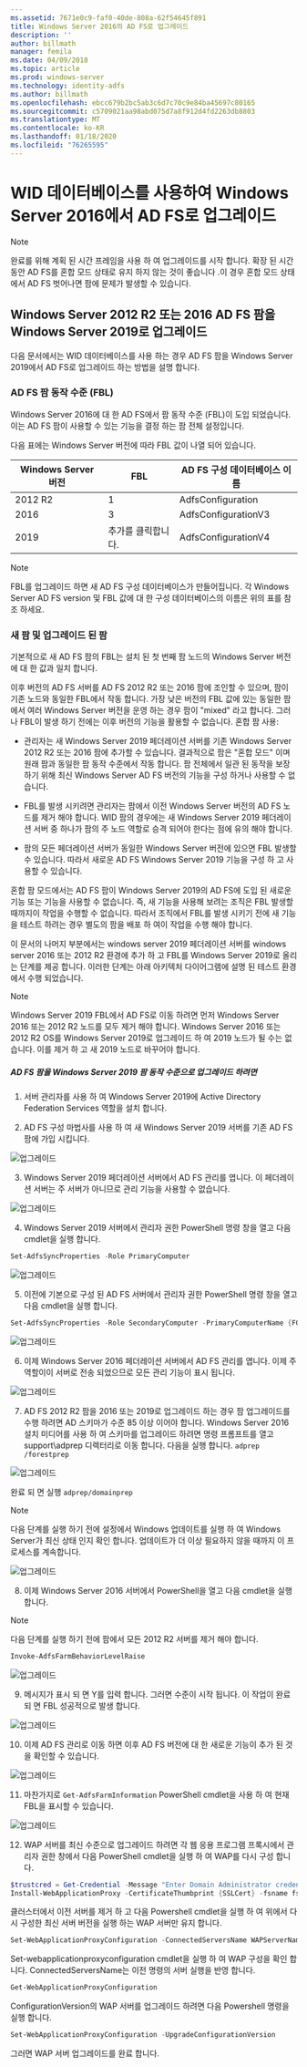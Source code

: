 ```yaml
---
ms.assetid: 7671e0c9-faf0-40de-808a-62f54645f891
title: Windows Server 2016의 AD FS로 업그레이드
description: ''
author: billmath
manager: femila
ms.date: 04/09/2018
ms.topic: article
ms.prod: windows-server
ms.technology: identity-adfs
ms.author: billmath
ms.openlocfilehash: ebcc679b2bc5ab3c6d7c70c9e84ba45697c80165
ms.sourcegitcommit: c5709021aa98abd075d7a8f912d4fd2263db8803
ms.translationtype: MT
ms.contentlocale: ko-KR
ms.lasthandoff: 01/18/2020
ms.locfileid: "76265595"
---
```

# <a name="upgrading-to-ad-fs-in-windows-server-2016-using-a-wid-database"></a>WID 데이터베이스를 사용하여 Windows Server 2016에서 AD FS로 업그레이드


> [!NOTE]
> 완료를 위해 계획 된 시간 프레임을 사용 하 여 업그레이드를 시작 합니다. 확장 된 시간 동안 AD FS를 혼합 모드 상태로 유지 하지 않는 것이 좋습니다 .이 경우 혼합 모드 상태에서 AD FS 벗어나면 팜에 문제가 발생할 수 있습니다.

## <a name="upgrading-a-windows-server-2012-r2-or-2016-ad-fs-farm-to-windows-server-2019"></a>Windows Server 2012 R2 또는 2016 AD FS 팜을 Windows Server 2019로 업그레이드
다음 문서에서는 WID 데이터베이스를 사용 하는 경우 AD FS 팜을 Windows Server 2019에서 AD FS로 업그레이드 하는 방법을 설명 합니다.

### <a name="ad-fs-farm-behavior-levels-fbl"></a>AD FS 팜 동작 수준 (FBL)
Windows Server 2016에 대 한 AD FS에서 팜 동작 수준 (FBL)이 도입 되었습니다. 이는 AD FS 팜이 사용할 수 있는 기능을 결정 하는 팜 전체 설정입니다.

다음 표에는 Windows Server 버전에 따라 FBL 값이 나열 되어 있습니다.

| Windows Server 버전  | FBL | AD FS 구성 데이터베이스 이름 |
| ------------- | ------------- | ------------- |
| 2012 R2  | 1  | AdfsConfiguration |
| 2016  | 3  | AdfsConfigurationV3 |
| 2019  | 추가를 클릭합니다.  | AdfsConfigurationV4 |

> [!NOTE]
> FBL를 업그레이드 하면 새 AD FS 구성 데이터베이스가 만들어집니다.  각 Windows Server AD FS version 및 FBL 값에 대 한 구성 데이터베이스의 이름은 위의 표를 참조 하세요.

### <a name="new-vs-upgraded-farms"></a>새 팜 및 업그레이드 된 팜
기본적으로 새 AD FS 팜의 FBL는 설치 된 첫 번째 팜 노드의 Windows Server 버전에 대 한 값과 일치 합니다.

이후 버전의 AD FS 서버를 AD FS 2012 R2 또는 2016 팜에 조인할 수 있으며, 팜이 기존 노드와 동일한 FBL에서 작동 합니다. 가장 낮은 버전의 FBL 값에 있는 동일한 팜에서 여러 Windows Server 버전을 운영 하는 경우 팜이 "mixed" 라고 합니다. 그러나 FBL이 발생 하기 전에는 이후 버전의 기능을 활용할 수 없습니다. 혼합 팜 사용:

- 관리자는 새 Windows Server 2019 페더레이션 서버를 기존 Windows Server 2012 R2 또는 2016 팜에 추가할 수 있습니다. 결과적으로 팜은 "혼합 모드" 이며 원래 팜과 동일한 팜 동작 수준에서 작동 합니다. 팜 전체에서 일관 된 동작을 보장 하기 위해 최신 Windows Server AD FS 버전의 기능을 구성 하거나 사용할 수 없습니다.

- FBL를 발생 시키려면 관리자는 팜에서 이전 Windows Server 버전의 AD FS 노드를 제거 해야 합니다.  WID 팜의 경우에는 새 Windows Server 2019 페더레이션 서버 중 하나가 팜의 주 노드 역할로 승격 되어야 한다는 점에 유의 해야 합니다.

- 팜의 모든 페더레이션 서버가 동일한 Windows Server 버전에 있으면 FBL 발생할 수 있습니다.  따라서 새로운 AD FS Windows Server 2019 기능을 구성 하 고 사용할 수 있습니다.

혼합 팜 모드에서는 AD FS 팜이 Windows Server 2019의 AD FS에 도입 된 새로운 기능 또는 기능을 사용할 수 없습니다. 즉, 새 기능을 사용해 보려는 조직은 FBL 발생할 때까지이 작업을 수행할 수 없습니다. 따라서 조직에서 FBL를 발생 시키기 전에 새 기능을 테스트 하려는 경우 별도의 팜을 배포 하 여이 작업을 수행 해야 합니다.

이 문서의 나머지 부분에서는 windows server 2019 페더레이션 서버를 windows server 2016 또는 2012 R2 환경에 추가 하 고 FBL를 Windows Server 2019로 올리는 단계를 제공 합니다. 이러한 단계는 아래 아키텍처 다이어그램에 설명 된 테스트 환경에서 수행 되었습니다.

> [!NOTE]
> Windows Server 2019 FBL에서 AD FS로 이동 하려면 먼저 Windows Server 2016 또는 2012 R2 노드를 모두 제거 해야 합니다. Windows Server 2016 또는 2012 R2 OS를 Windows Server 2019로 업그레이드 하 여 2019 노드가 될 수는 없습니다. 이를 제거 하 고 새 2019 노드로 바꾸어야 합니다.

##### <a name="to-upgrade-your-ad-fs-farm-to-windows-server-2019-farm-behavior-level"></a>AD FS 팜을 Windows Server 2019 팜 동작 수준으로 업그레이드 하려면

1. 서버 관리자를 사용 하 여 Windows Server 2019에 Active Directory Federation Services 역할을 설치 합니다.

2. AD FS 구성 마법사를 사용 하 여 새 Windows Server 2019 서버를 기존 AD FS 팜에 가입 시킵니다.

![업그레이드](media/Upgrading-to-AD-FS-in-Windows-Server-2016/ADFS_Mixed_1.png)

3. Windows Server 2019 페더레이션 서버에서 AD FS 관리를 엽니다. 이 페더레이션 서버는 주 서버가 아니므로 관리 기능을 사용할 수 없습니다.

![업그레이드](media/Upgrading-to-AD-FS-in-Windows-Server-2016/ADFS_Mixed_3.png)

4. Windows Server 2019 서버에서 관리자 권한 PowerShell 명령 창을 열고 다음 cmdlet을 실행 합니다.

```PowerShell
Set-AdfsSyncProperties -Role PrimaryComputer
```

![업그레이드](media/Upgrading-to-AD-FS-in-Windows-Server-2016/ADFS_Mixed_4.png)

5. 이전에 기본으로 구성 된 AD FS 서버에서 관리자 권한 PowerShell 명령 창을 열고 다음 cmdlet을 실행 합니다.

```PowerShell
Set-AdfsSyncProperties -Role SecondaryComputer -PrimaryComputerName {FQDN}
```

![업그레이드](media/Upgrading-to-AD-FS-in-Windows-Server-2016/ADFS_Mixed_5.png)

6. 이제 Windows Server 2016 페더레이션 서버에서 AD FS 관리를 엽니다. 이제 주 역할이이 서버로 전송 되었으므로 모든 관리 기능이 표시 됩니다.

![업그레이드](media/Upgrading-to-AD-FS-in-Windows-Server-2016/ADFS_Mixed_6.png)

7. AD FS 2012 R2 팜을 2016 또는 2019로 업그레이드 하는 경우 팜 업그레이드를 수행 하려면 AD 스키마가 수준 85 이상 이어야 합니다.  Windows Server 2016 설치 미디어를 사용 하 여 스키마를 업그레이드 하려면 명령 프롬프트를 열고 support\adprep 디렉터리로 이동 합니다. 다음을 실행 합니다. `adprep /forestprep`

![업그레이드](media/Upgrading-to-AD-FS-in-Windows-Server-2016/ADFS_Mixed_7.png)

완료 되 면 실행 `adprep/domainprep`

> [!NOTE]
> 다음 단계를 실행 하기 전에 설정에서 Windows 업데이트를 실행 하 여 Windows Server가 최신 상태 인지 확인 합니다. 업데이트가 더 이상 필요하지 않을 때까지 이 프로세스를 계속합니다.

![업그레이드](media/Upgrading-to-AD-FS-in-Windows-Server-2016/ADFS_Mixed_8.png)

8. 이제 Windows Server 2016 서버에서 PowerShell을 열고 다음 cmdlet을 실행 합니다.


> [!NOTE]
> 다음 단계를 실행 하기 전에 팜에서 모든 2012 R2 서버를 제거 해야 합니다.

```PowerShell
Invoke-AdfsFarmBehaviorLevelRaise
```

![업그레이드](media/Upgrading-to-AD-FS-in-Windows-Server-2016/ADFS_Mixed_9.png)

9. 메시지가 표시 되 면 Y를 입력 합니다. 그러면 수준이 시작 됩니다. 이 작업이 완료 되 면 FBL 성공적으로 발생 합니다.

![업그레이드](media/Upgrading-to-AD-FS-in-Windows-Server-2016/ADFS_Mixed_10.png)

10. 이제 AD FS 관리로 이동 하면 이후 AD FS 버전에 대 한 새로운 기능이 추가 된 것을 확인할 수 있습니다.

![업그레이드](media/Upgrading-to-AD-FS-in-Windows-Server-2016/ADFS_Mixed_12.png)

11. 마찬가지로 `Get-AdfsFarmInformation` PowerShell cmdlet을 사용 하 여 현재 FBL을 표시할 수 있습니다.

![업그레이드](media/Upgrading-to-AD-FS-in-Windows-Server-2016/ADFS_Mixed_13.png)

12. WAP 서버를 최신 수준으로 업그레이드 하려면 각 웹 응용 프로그램 프록시에서 관리자 권한 창에서 다음 PowerShell cmdlet을 실행 하 여 WAP를 다시 구성 합니다.

```PowerShell
$trustcred = Get-Credential -Message "Enter Domain Administrator credentials"
Install-WebApplicationProxy -CertificateThumbprint {SSLCert} -fsname fsname -FederationServiceTrustCredential $trustcred
```

클러스터에서 이전 서버를 제거 하 고 다음 Powershell cmdlet을 실행 하 여 위에서 다시 구성한 최신 서버 버전을 실행 하는 WAP 서버만 유지 합니다.

```PowerShell
Set-WebApplicationProxyConfiguration -ConnectedServersName WAPServerName1, WAPServerName2
```

Set-webapplicationproxyconfiguration cmdlet을 실행 하 여 WAP 구성을 확인 합니다. ConnectedServersName는 이전 명령의 서버 실행을 반영 합니다.

```PowerShell
Get-WebApplicationProxyConfiguration
```
ConfigurationVersion의 WAP 서버를 업그레이드 하려면 다음 Powershell 명령을 실행 합니다.

```PowerShell
Set-WebApplicationProxyConfiguration -UpgradeConfigurationVersion
```

그러면 WAP 서버 업그레이드를 완료 합니다.
